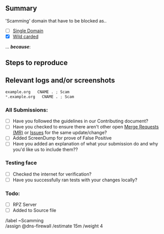 ## Summary

<!-- Summarize the reason encountered concisely, and keep any domains in 
back ticks `(`)` -->

'Scamming' domain that have to be blocked as..

- [ ] [Single Domain](source/scamming/domains.list)
- [X] [Wild carded](source/scamming/wildcard.list)

... ***because***:


## Steps to reproduce

<!-- How one can reproduce the issue - this is very important -->



## Relevant logs and/or screenshots

<!-- Paste any relevant logs - please use code blocks (```) to format 
console output, logs, and code as it's very hard to read otherwise. -->


```python
example.org   CNAME . ; Scam 
*.example.org   CNAME . ; Scam 
```

### All Submissions:
- [ ] Have you followed the guidelines in our Contributing document?
- [ ] Have you checked to ensure there aren't other open
	[Merge Requests (MR)](../merge_requests) or [Issues](../issues) for
	the same update/change?
- [ ] Added ScreenDump for prove of False Positive
- [ ] Have you added an explanation of what your submission do and why
	you'd like us to include them??

### Testing face
- [ ] Checked the internet for verification?
- [ ] Have you successfully ran tests with your changes locally?

### Todo:
- [ ] RPZ Server
- [ ] Added to Source file

/label ~Scamming  
/assign @dns-firewall 
/estimate 15m
/weight 4
